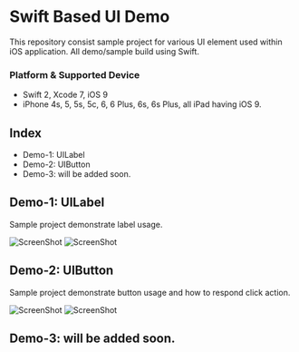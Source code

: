 # Swift Based UI Demo
This repository consist sample project for various UI element used within iOS application. All demo/sample build using Swift.

### Platform & Supported Device
+ Swift 2, Xcode 7, iOS 9
+ iPhone 4s, 5, 5s, 5c, 6, 6 Plus, 6s, 6s Plus, all iPad having iOS 9.

## Index
+ Demo-1: UILabel
+ Demo-2: UIButton
+ Demo-3: will be added soon.

## Demo-1: UILabel
Sample project demonstrate label usage.

![ScreenShot](../master/Screenshots/demo1-1t.png)
![ScreenShot](../master/Screenshots/demo1-2t.png)

## Demo-2: UIButton
Sample project demonstrate button usage and how to respond click action.

![ScreenShot](../master/Screenshots/demo2-1t.png)
![ScreenShot](../master/Screenshots/demo2-2t.png)


## Demo-3: will be added soon.

